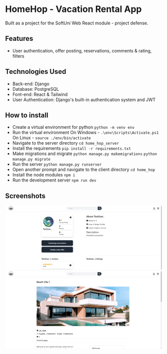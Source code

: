 # HomeHop - Vacation Rental App

Built as a project for the SoftUni Web React module - project defense.

## Features

- User authentication, offer posting, reservations, comments & rating, filters

## Technologies Used

- Back-end: Django
- Database: PostgreSQL
- Font-end: React & Tailwind
- User Authentication: Django's built-in authentication system and JWT

## How to install

- Create a virtual environment for python
`python -m venv env`
- Run the virtual environment
On Windows - `.\env\Scripts\Activate.ps1`
On Linux - `source ./env/bin/activate`
- Navigate to the server directory
`cd home_hop_server`
- Install the requirements
`pip install -r requirements.txt`
- Make migrations and migrate
`python manage.py makemigrations`
`python manage.py migrate`
- Run the server
`python manage.py runserver`
- Open another prompt and navigate to the client directory
`cd home_hop`
- Install the node modules
`npm i`
- Run the development server
`npm run dev`

## Screenshots

![Profile page](<screenshots/Screenshot 2023-12-09 051203.png>)
![Post details](<screenshots/Screenshot 2023-12-09 051232.png>)